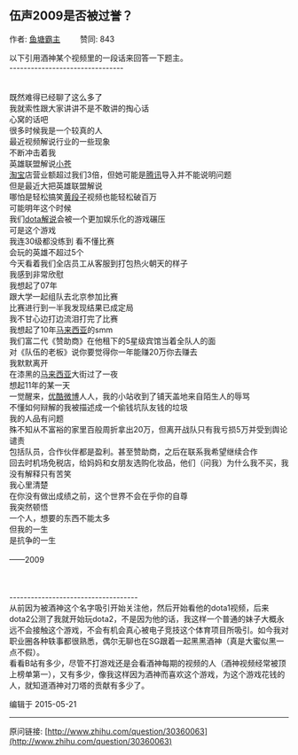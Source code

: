 ## 伍声2009是否被过誉？

作者: [鱼塘霸主](http://www.zhihu.com/people/miobulles)&nbsp;&nbsp;&nbsp;&nbsp;&nbsp;&nbsp;&nbsp;&nbsp; 赞同: 843


以下引用酒神某个视频里的一段话来回答一下题主。<br>--------------------------------<br><br><br>既然难得已经聊了这么多了<br>我就索性跟大家讲讲不是不敢讲的掏心话<br>心窝的话吧<br>很多时候我是一个较真的人<br>最近视频解说行业的一些现象<br>不断冲击着我<br>英雄联盟解说<a href="http://www.baidu.com/s?wd=%E5%B0%8F%E8%8B%8D&amp;ie=gbk&amp;tn=SE_hldp00990_u6vqbx10" class=" wrap external" target="_blank" rel="nofollow noreferrer">小苍<i class="icon-external"></i></a><br><a href="http://www.baidu.com/s?wd=%E6%B7%98%E5%AE%9D&amp;ie=gbk&amp;tn=SE_hldp00990_u6vqbx10" class=" wrap external" target="_blank" rel="nofollow noreferrer">淘宝<i class="icon-external"></i></a>店营业额超过我们3倍，但她可能是<a href="http://www.baidu.com/s?wd=%E8%85%BE%E8%AE%AF&amp;ie=gbk&amp;tn=SE_hldp00990_u6vqbx10" class=" wrap external" target="_blank" rel="nofollow noreferrer">腾讯<i class="icon-external"></i></a>导入并不能说明问题<br>但是最近大把英雄联盟解说 <br>哪怕是轻松搞笑<a href="http://www.baidu.com/s?wd=%E9%BB%84%E6%AE%B5%E5%AD%90&amp;ie=gbk&amp;tn=SE_hldp00990_u6vqbx10" class=" wrap external" target="_blank" rel="nofollow noreferrer">黄段子<i class="icon-external"></i></a>视频也能轻松破百万<br>可能明年这个时候 <br>我们<a href="http://www.baidu.com/s?wd=dota%E8%A7%A3%E8%AF%B4&amp;ie=gbk&amp;tn=SE_hldp00990_u6vqbx10" class=" wrap external" target="_blank" rel="nofollow noreferrer">dota解说<i class="icon-external"></i></a>会被一个更加娱乐化的游戏碾压<br>可是这个游戏 <br>我连30级都没练到 看不懂比赛 <br>会玩的英雄不超过5个<br>今天看着我们全店员工从客服到打包热火朝天的样子<br>我感到非常欣慰<br>我想起了07年<br>跟大学一起组队去北京参加比赛<br>比赛进行到一半我发现结果已成定局<br>我不甘心边打边流泪打完了比赛<br>我想起了10年<a href="http://www.baidu.com/s?wd=%E9%A9%AC%E6%9D%A5%E8%A5%BF%E4%BA%9A&amp;ie=gbk&amp;tn=SE_hldp00990_u6vqbx10" class=" wrap external" target="_blank" rel="nofollow noreferrer">马来西亚<i class="icon-external"></i></a>的smm<br>我们富二代《赞助商》在他租下的5星级宾馆当着全队人的面 <br>对《队伍的老板》说你要觉得你一年能赚20万你去赚去<br>我默默离开 <br>在漆黑的<a href="http://www.baidu.com/s?wd=%E9%A9%AC%E6%9D%A5%E8%A5%BF%E4%BA%9A&amp;ie=gbk&amp;tn=SE_hldp00990_u6vqbx10" class=" wrap external" target="_blank" rel="nofollow noreferrer">马来西亚<i class="icon-external"></i></a>大街过了一夜<br>想起11年的某一天<br>一觉醒来，<a href="http://www.baidu.com/s?wd=%E4%BC%98%E9%85%B7&amp;ie=gbk&amp;tn=SE_hldp00990_u6vqbx10" class=" wrap external" target="_blank" rel="nofollow noreferrer">优酷<i class="icon-external"></i></a><a href="http://www.baidu.com/s?wd=%E5%BE%AE%E5%8D%9A&amp;ie=gbk&amp;tn=SE_hldp00990_u6vqbx10" class=" wrap external" target="_blank" rel="nofollow noreferrer">微博<i class="icon-external"></i></a>人人，我的小站收到了铺天盖地来自陌生人的辱骂<br>不懂如何辩解的我被描述成一个偷钱坑队友钱的垃圾<br>我的人品有问题<br>殊不知从不富裕的家里百般周折拿出20万，但离开战队只有我亏损5万并受到舆论谴责<br>包括队员，合作伙伴都是盈利。甚至赞助商，之后在联系我希望继续合作<br>回去时机场免税店，给妈妈和女朋友选购化妆品，他们（问我）为什么我不买，我没有解释只有苦笑<br>我心里清楚 <br>在你没有做出成绩之前，这个世界不会在乎你的自尊<br>我突然顿悟<br>一个人，想要的东西不能太多<br>但我的一生<br>是抗争的一生<br><br>——2009<br><br><br><br>------------------------------------<br>从前因为被酒神这个名字吸引开始关注他，然后开始看他的dota1视频，后来dota2公测了我就开始玩dota2，不是因为他的话，我这样一个普通的妹子大概永远不会接触这个游戏，不会有机会真心被电子竞技这个体育项目所吸引。如今我对职业圈各种轶事都很熟悉，偶尔无聊也在SG跟着一起黑黑酒神（真是大蜜似黑一点不假）。<br>看看B站有多少，尽管不打游戏还是会看酒神每期的视频的人（酒神视频经常被顶上榜单第一），又有多少，像我这样因为酒神而喜欢这个游戏，为这个游戏花钱的人，就知道酒神对刀塔的贡献有多少了。



编辑于 2015-05-21



---
原问链接: [http://www.zhihu.com/question/30360063](http://www.zhihu.com/question/30360063)